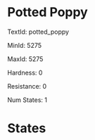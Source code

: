 # Potted Poppy

TextId: potted_poppy

MinId: 5275

MaxId: 5275

Hardness: 0

Resistance: 0


Num States: 1

# States
```

```